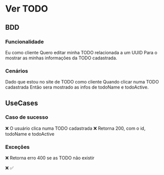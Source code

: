 # Ver TODO

## BDD

### Funcionalidade 

Eu como cliente
Quero editar minha TODO relacionada a um UUID
Para o mostrar as minhas informações da TODO cadastrada.

### Cenários

Dado que estou no site de TODO como cliente
Quando clicar numa TODO cadastrada
Então sera mostrado as infos de todoName e todoActive.

## UseCases

### Caso de sucesso

❌ O usuário clica numa TODO cadastrada
❌ Retorna 200, com o id, todoName e todoActive

### Exceções

❌ Retorna erro 400 se as TODO não existir

❌ ✅